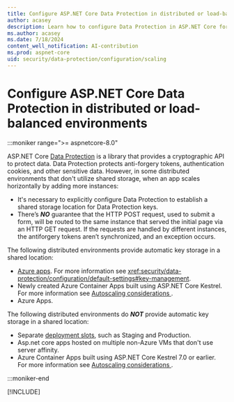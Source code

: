 ```yaml
---
title: Configure ASP.NET Core Data Protection in distributed or load-balanced environments
author: acasey
description: Learn how to configure Data Protection in ASP.NET Core for multi-instance apps.
ms.author: acasey
ms.date: 7/18/2024
content_well_notification: AI-contribution
ms.prod: aspnet-core
uid: security/data-protection/configuration/scaling
---
```


# Configure ASP.NET Core Data Protection in distributed or load-balanced environments

:::moniker range=">= aspnetcore-8.0"

ASP.NET Core [Data Protection](xref:security/data-protection/introduction) is a library that provides a cryptographic API to protect data. Data Protection protects anti-forgery tokens, authentication cookies, and other sensitive data. However, in some distributed environments that don't utilize shared storage, when an app scales horizontally by adding more instances:

* It's necessary to explicitly configure Data Protection to establish a shared storage location for Data Protection keys.
* There’s ***NO*** guarantee that the HTTP POST request, used to submit a form, will be routed to the same instance that served the initial page via an HTTP GET request. If the requests are handled by different instances, the antiforgery tokens aren’t synchronized, and an exception occurs.

The following distributed environments provide automatic key storage in a shared location:

* [Azure apps](/aspnet/core/security/data-protection/configuration/default-settings).  For more information see <xref:security/data-protection/configuration/default-settings#key-management>.
* Newly created Azure Container Apps built using ASP.NET Core Kestrel. For more information see [Autoscaling considerations
](/azure/container-apps/dotnet-overview#autoscaling-considerations).
* Azure Apps.

The following distributed environments do ***NOT*** provide automatic key storage in a shared location:

* Separate [deployment slots](/azure/app-service/deploy-staging-slots), such as Staging and Production.
* Asp.net core apps hosted on multiple non-Azure VMs that don't use server affinity.
* Azure Container Apps built using ASP.NET Core Kestrel 7.0 or earlier. For more information see [Autoscaling considerations
](/azure/container-apps/dotnet-overview#autoscaling-considerations).

:::moniker-end

[!INCLUDE[](~/security/data-protection/configuration/scaling/includes/scaling7.md)]
